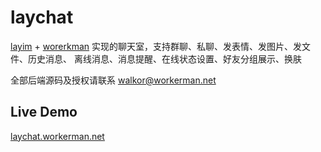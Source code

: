 # laychat
[layim](http://layim.layui.com/) + [worerkman](http://www.workerman.net) 实现的聊天室，支持群聊、私聊、发表情、发图片、发文件、历史消息、
离线消息、消息提醒、在线状态设置、好友分组展示、换肤

全部后端源码及授权请联系 walkor@workerman.net

## Live Demo
[laychat.workerman.net](http://laychat.workerman.net/)


